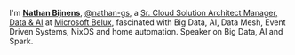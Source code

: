 I'm [**Nathan Bijnens**](https://nathan.gs), [@nathan-gs](//github.com/nathan-gs), 
a [Sr. Cloud Solution Architect Manager, Data & AI](https://nathan.gs/cv) at [Microsoft Belux](https://nathan.gs/cv), 
fascinated with Big Data, AI, Data Mesh, Event Driven Systems, NixOS and home automation. Speaker on Big Data, AI and Spark.


<!---
nathan-gs/nathan-gs is a ✨ special ✨ repository because its `README.md` (this file) appears on your GitHub profile.
You can click the Preview link to take a look at your changes.
--->

